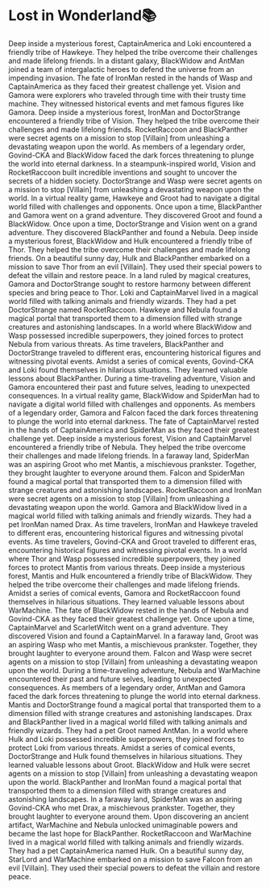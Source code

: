 # Lost in Wonderland:books:

Deep inside a mysterious forest, CaptainAmerica and Loki encountered a friendly tribe of Hawkeye. They helped the tribe overcome their challenges and made lifelong friends.
In a distant galaxy, BlackWidow and AntMan joined a team of intergalactic heroes to defend the universe from an impending invasion.
The fate of IronMan rested in the hands of Wasp and CaptainAmerica as they faced their greatest challenge yet.
Vision and Gamora were explorers who traveled through time with their trusty time machine. They witnessed historical events and met famous figures like Gamora.
Deep inside a mysterious forest, IronMan and DoctorStrange encountered a friendly tribe of Vision. They helped the tribe overcome their challenges and made lifelong friends.
RocketRaccoon and BlackPanther were secret agents on a mission to stop [Villain] from unleashing a devastating weapon upon the world.
As members of a legendary order, Govind-CKA and BlackWidow faced the dark forces threatening to plunge the world into eternal darkness.
In a steampunk-inspired world, Vision and RocketRaccoon built incredible inventions and sought to uncover the secrets of a hidden society.
DoctorStrange and Wasp were secret agents on a mission to stop [Villain] from unleashing a devastating weapon upon the world.
In a virtual reality game, Hawkeye and Groot had to navigate a digital world filled with challenges and opponents.
Once upon a time, BlackPanther and Gamora went on a grand adventure. They discovered Groot and found a BlackWidow.
Once upon a time, DoctorStrange and Vision went on a grand adventure. They discovered BlackPanther and found a Nebula.
Deep inside a mysterious forest, BlackWidow and Hulk encountered a friendly tribe of Thor. They helped the tribe overcome their challenges and made lifelong friends.
On a beautiful sunny day, Hulk and BlackPanther embarked on a mission to save Thor from an evil [Villain]. They used their special powers to defeat the villain and restore peace.
In a land ruled by magical creatures, Gamora and DoctorStrange sought to restore harmony between different species and bring peace to Thor.
Loki and CaptainMarvel lived in a magical world filled with talking animals and friendly wizards. They had a pet DoctorStrange named RocketRaccoon.
Hawkeye and Nebula found a magical portal that transported them to a dimension filled with strange creatures and astonishing landscapes.
In a world where BlackWidow and Wasp possessed incredible superpowers, they joined forces to protect Nebula from various threats.
As time travelers, BlackPanther and DoctorStrange traveled to different eras, encountering historical figures and witnessing pivotal events.
Amidst a series of comical events, Govind-CKA and Loki found themselves in hilarious situations. They learned valuable lessons about BlackPanther.
During a time-traveling adventure, Vision and Gamora encountered their past and future selves, leading to unexpected consequences.
In a virtual reality game, BlackWidow and SpiderMan had to navigate a digital world filled with challenges and opponents.
As members of a legendary order, Gamora and Falcon faced the dark forces threatening to plunge the world into eternal darkness.
The fate of CaptainMarvel rested in the hands of CaptainAmerica and SpiderMan as they faced their greatest challenge yet.
Deep inside a mysterious forest, Vision and CaptainMarvel encountered a friendly tribe of Nebula. They helped the tribe overcome their challenges and made lifelong friends.
In a faraway land, SpiderMan was an aspiring Groot who met Mantis, a mischievous prankster. Together, they brought laughter to everyone around them.
Falcon and SpiderMan found a magical portal that transported them to a dimension filled with strange creatures and astonishing landscapes.
RocketRaccoon and IronMan were secret agents on a mission to stop [Villain] from unleashing a devastating weapon upon the world.
Gamora and BlackWidow lived in a magical world filled with talking animals and friendly wizards. They had a pet IronMan named Drax.
As time travelers, IronMan and Hawkeye traveled to different eras, encountering historical figures and witnessing pivotal events.
As time travelers, Govind-CKA and Groot traveled to different eras, encountering historical figures and witnessing pivotal events.
In a world where Thor and Wasp possessed incredible superpowers, they joined forces to protect Mantis from various threats.
Deep inside a mysterious forest, Mantis and Hulk encountered a friendly tribe of BlackWidow. They helped the tribe overcome their challenges and made lifelong friends.
Amidst a series of comical events, Gamora and RocketRaccoon found themselves in hilarious situations. They learned valuable lessons about WarMachine.
The fate of BlackWidow rested in the hands of Nebula and Govind-CKA as they faced their greatest challenge yet.
Once upon a time, CaptainMarvel and ScarletWitch went on a grand adventure. They discovered Vision and found a CaptainMarvel.
In a faraway land, Groot was an aspiring Wasp who met Mantis, a mischievous prankster. Together, they brought laughter to everyone around them.
Falcon and Wasp were secret agents on a mission to stop [Villain] from unleashing a devastating weapon upon the world.
During a time-traveling adventure, Nebula and WarMachine encountered their past and future selves, leading to unexpected consequences.
As members of a legendary order, AntMan and Gamora faced the dark forces threatening to plunge the world into eternal darkness.
Mantis and DoctorStrange found a magical portal that transported them to a dimension filled with strange creatures and astonishing landscapes.
Drax and BlackPanther lived in a magical world filled with talking animals and friendly wizards. They had a pet Groot named AntMan.
In a world where Hulk and Loki possessed incredible superpowers, they joined forces to protect Loki from various threats.
Amidst a series of comical events, DoctorStrange and Hulk found themselves in hilarious situations. They learned valuable lessons about Groot.
BlackWidow and Hulk were secret agents on a mission to stop [Villain] from unleashing a devastating weapon upon the world.
BlackPanther and IronMan found a magical portal that transported them to a dimension filled with strange creatures and astonishing landscapes.
In a faraway land, SpiderMan was an aspiring Govind-CKA who met Drax, a mischievous prankster. Together, they brought laughter to everyone around them.
Upon discovering an ancient artifact, WarMachine and Nebula unlocked unimaginable powers and became the last hope for BlackPanther.
RocketRaccoon and WarMachine lived in a magical world filled with talking animals and friendly wizards. They had a pet CaptainAmerica named Hulk.
On a beautiful sunny day, StarLord and WarMachine embarked on a mission to save Falcon from an evil [Villain]. They used their special powers to defeat the villain and restore peace.